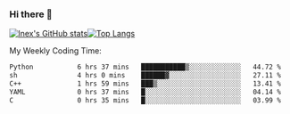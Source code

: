 ### Hi there 👋
[![lnex's GitHub stats](https://github-readme-stats.vercel.app/api?username=lnexenl&count_private=true&show_icons=true)](https://github.com/anuraghazra/github-readme-stats)[![Top Langs](https://github-readme-stats.vercel.app/api/top-langs/?username=lnexenl&layout=compact&langs_count=8&exclude_repo=32-bit-MIPS-CPU)](https://github.com/anuraghazra/github-readme-stats)

My Weekly Coding Time:
<!--START_SECTION:waka-->

```txt
Python           6 hrs 37 mins   ███████████▒░░░░░░░░░░░░░   44.72 %
sh               4 hrs 0 mins    ██████▓░░░░░░░░░░░░░░░░░░   27.11 %
C++              1 hrs 59 mins   ███▒░░░░░░░░░░░░░░░░░░░░░   13.41 %
YAML             0 hrs 37 mins   █░░░░░░░░░░░░░░░░░░░░░░░░   04.14 %
C                0 hrs 35 mins   █░░░░░░░░░░░░░░░░░░░░░░░░   03.99 %
```

<!--END_SECTION:waka-->
